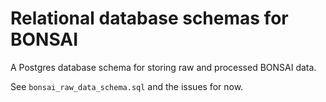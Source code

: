 # Relational database schemas for BONSAI

A Postgres database schema for storing raw and processed BONSAI data.

See `bonsai_raw_data_schema.sql` and the issues for now.
